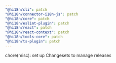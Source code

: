 ```yaml
---
"@hi18n/cli": patch
"@hi18n/connector-i18n-js": patch
"@hi18n/core": patch
"@hi18n/eslint-plugin": patch
"@hi18n/react": patch
"@hi18n/react-context": patch
"@hi18n/tools-core": patch
"@hi18n/ts-plugin": patch
---
```


chore(misc): set up Changesets to manage releases
